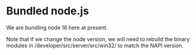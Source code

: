 # Bundled node.js

We are bundling node 16 here at present.

Note that if we change the node version, we will need to
rebuild the binary modules in /developer/src/server/src/win32/
to match the NAPI version.
